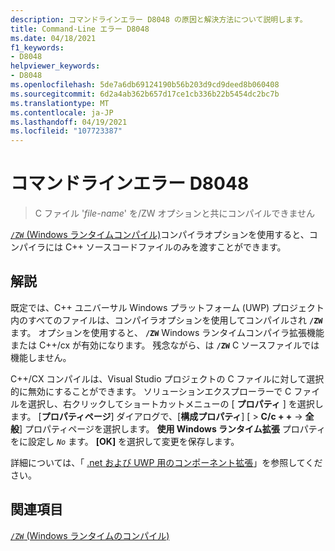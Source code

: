 ```yaml
---
description: コマンドラインエラー D8048 の原因と解決方法について説明します。
title: Command-Line エラー D8048
ms.date: 04/18/2021
f1_keywords:
- D8048
helpviewer_keywords:
- D8048
ms.openlocfilehash: 5de7a6db69124190b56b203d9cd9deed8b060408
ms.sourcegitcommit: 6d2a4ab362b657d17ce1cb336b22b5454dc2bc7b
ms.translationtype: MT
ms.contentlocale: ja-JP
ms.lasthandoff: 04/19/2021
ms.locfileid: "107723387"
---
```

# <a name="command-line-error-d8048"></a>コマンドラインエラー D8048

> C ファイル '*file-name*' を/ZW オプションと共にコンパイルできません

[ `/ZW` (Windows ランタイムコンパイル)](../../build/reference/zw-windows-runtime-compilation.md)コンパイラオプションを使用すると、コンパイラには C++ ソースコードファイルのみを渡すことができます。

## <a name="remarks"></a>解説

既定では、C++ ユニバーサル Windows プラットフォーム (UWP) プロジェクト内のすべてのファイルは、コンパイラオプションを使用してコンパイルされ **`/ZW`** ます。 オプションを使用すると、 **`/ZW`** Windows ランタイムコンパイラ拡張機能または C++/cx が有効になります。 残念ながら、は **`/ZW`** C ソースファイルでは機能しません。

C++/CX コンパイルは、Visual Studio プロジェクトの C ファイルに対して選択的に無効にすることができます。 ソリューションエクスプローラーで C ファイルを選択し、右クリックしてショートカットメニューの [ **プロパティ** ] を選択します。 [**プロパティページ**] ダイアログで、[**構成プロパティ**] [  >  **C/c + +**  ->  **全般**] プロパティページを選択します。 **使用 Windows ランタイム拡張** プロパティをに設定し *`No`* ます。 **[OK]** を選択して変更を保存します。

詳細については、「 [.net および UWP 用のコンポーネント拡張](../../extensions/component-extensions-for-runtime-platforms.md)」を参照してください。

## <a name="see-also"></a>関連項目

[`/ZW` (Windows ランタイムのコンパイル)](../../build/reference/zw-windows-runtime-compilation.md)
